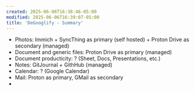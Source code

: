 ```yaml
---
created: 2025-06-06T16:38:46-05:00
modified: 2025-06-06T16:39:07-05:00
title: 'DeGooglify - Summary'
---
```


- Photos: Immich + SyncThing as primary (self hosted) + Proton Drive as secondary (managed)
- Document and generic files: Proton Drive as primary (managed)
- Document producticity: ? (Sheet, Docs, Presentations, etc.)
- Notes: GitJournal + GithHub (managed)
- Calendar: ? (Google Calendar)
- Mail: Proton as primary, GMail as secondary
-
